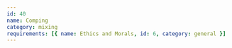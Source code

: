 ```yaml
---
id: 40
name: Comping
category: mixing
requirements: [{ name: Ethics and Morals, id: 6, category: general }]
---
```

